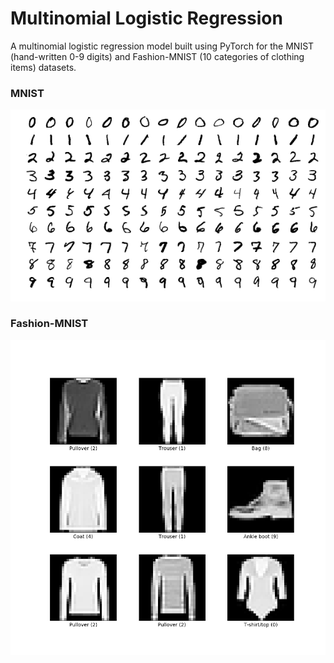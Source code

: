# Multinomial Logistic Regression
A multinomial logistic regression model built using PyTorch for the MNIST (hand-written 0-9 digits) and Fashion-MNIST (10 categories of clothing items) datasets. 

### MNIST

![MNIST](https://github.com/raguramsiva/Multinomial-Logistic-Regression/blob/main/images/MNIST.png)

### Fashion-MNIST

![Fashion-MNIST](https://github.com/raguramsiva/Multinomial-Logistic-Regression/blob/main/images/Fashion-MNIST.png)
